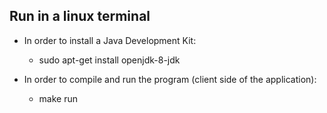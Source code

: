 ## Run in a linux terminal

* In order to install a Java Development Kit:
    -   sudo apt-get install openjdk-8-jdk

* In order to compile and run the program (client side of the application):
    -   make run
